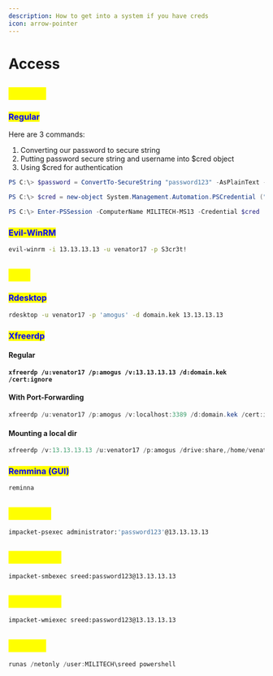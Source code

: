 ```yaml
---
description: How to get into a system if you have creds
icon: arrow-pointer
---
```


# Access

## <mark style="color:yellow;">WinRM</mark>

### <mark style="color:blue;">Regular</mark>

Here are 3 commands:

1. Converting our password to secure string
2. Putting password secure string and username into $cred object
3. Using $cred for authentication

```powershell
PS C:\> $password = ConvertTo-SecureString "password123" -AsPlainText -Force

PS C:\> $cred = new-object System.Management.Automation.PSCredential ("MILITECH\sreed", $password)

PS C:\> Enter-PSSession -ComputerName MILITECH-MS13 -Credential $cred
```

### <mark style="color:blue;">Evil-WinRM</mark>

```bash
evil-winrm -i 13.13.13.13 -u venator17 -p S3cr3t!
```

## <mark style="color:yellow;">RDP</mark>

### <mark style="color:blue;">Rdesktop</mark>

```bash
rdesktop -u venator17 -p 'amogus' -d domain.kek 13.13.13.13
```

### <mark style="color:blue;">Xfreerdp</mark>

#### Regular

<pre class="language-powershell"><code class="lang-powershell"><strong>xfreerdp /u:venator17 /p:amogus /v:13.13.13.13 /d:domain.kek /cert:ignore
</strong></code></pre>

#### With Port-Forwarding

```powershell
xfreerdp /u:venator17 /p:amogus /v:localhost:3389 /d:domain.kek /cert:ignore
```

#### Mounting a local dir

```powershell
xfreerdp /v:13.13.13.13 /u:venator17 /p:amogus /drive:share,/home/venator17/Assessment123
```

### <mark style="color:blue;">Remmina (GUI)</mark>

```bash
reminna
```

## <mark style="color:yellow;">PSEXEC</mark>

```bash
impacket-psexec administrator:'password123'@13.13.13.13
```

## <mark style="color:yellow;">WMIEXEC</mark>

```bash
impacket-smbexec sreed:password123@13.13.13.13
```

## <mark style="color:yellow;">SMBEXEC</mark>

```bash
impacket-wmiexec sreed:password123@13.13.13.13
```

## <mark style="color:yellow;">RUNAS</mark>

```powershell
runas /netonly /user:MILITECH\sreed powershell
```
